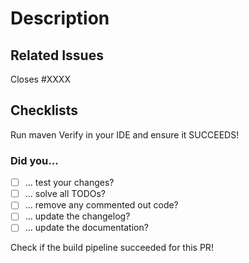 # Description
<!-- Your description here. -->

## Related Issues
<!-- Issue number if existing. -->
Closes #XXXX

## Checklists
Run maven Verify in your IDE and ensure it SUCCEEDS!

### Did you...
<!-- Check these things before posting the pull request: -->
- [ ]  ... test your changes?
- [ ]  ... solve all TODOs?
- [ ]  ... remove any commented out code?
- [ ]  ... update the changelog?
- [ ]  ... update the documentation?

Check if the build pipeline succeeded for this PR!
